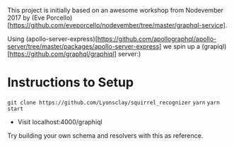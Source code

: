 This project is initially based on an awesome workshop from Nodevember 2017 by (Eve Porcello)[https://github.com/eveporcello/nodevember/tree/master/graphql-service].

Using (apollo-server-express)[https://github.com/apollographql/apollo-server/tree/master/packages/apollo-server-express] we spin up a (grapiql)[https://github.com/graphql/graphiql] server:)

# Instructions to Setup
```git clone https://github.com/Lyonsclay/squirrel_recognizer```
```yarn```
```yarn start```
  * Visit localhost:4000/graphiql

Try building your own schema and resolvers with this as reference.
